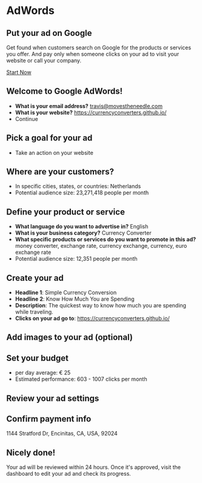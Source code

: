 # AdWords

## Put your ad on Google
Get found when customers search on Google for the products or services you offer. And pay only when someone clicks on your ad to visit your website or call your company.

[Start Now](http://adwords.google.com/um/StartNow)

## Welcome to Google AdWords!
* **What is your email address?** travis@movestheneedle.com
* **What is your website?** https://currencyconverters.github.io/
* Continue

## Pick a goal for your ad
* Take an action on your website

## Where are your customers?
* In specific cities, states, or countries: Netherlands
* Potential audience size: 23,271,418 people per month

## Define your product or service
* **What language do you want to advertise in?** English
* **What is your business category?** Currency Converter
* **What specific products or services do you want to promote in this ad?** money converter, exchange rate, currency exchange, currency, euro exchange rate
* Potential audience size: 12,351 people per month

## Create your ad
* **Headline 1**: Simple Currency Conversion
* **Headline 2**: Know How Much You are Spending
* **Description**: The quickest way to know how much you are spending while traveling.
* **Clicks on your ad go to**: https://currencyconverters.github.io/

## Add images to your ad (optional)

## Set your budget
* per day average: &euro; 25
* Estimated performance: 603 - 1007 clicks per month

## Review your ad settings

## Confirm payment info
1144 Stratford Dr, Encinitas, CA, USA, 92024

## Nicely done!
Your ad will be reviewed within 24 hours. Once it's approved, visit the dashboard to edit your ad and check its progress.
